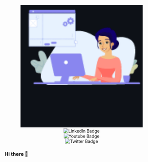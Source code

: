<div id="header" align="center">
  <img src="./dlf10_BROxHtztMy.gif" width="400"/>
</div>

<div id="badges" align="center" margin-top="-30px">
  <img src="https://img.shields.io/badge/LinkedIn-blue?style=for-the-badge&logo=linkedin&logoColor=white" alt="LinkedIn Badge"/><br/>
  <img src="https://img.shields.io/badge/YouTube-red?style=for-the-badge&logo=youtube&logoColor=white" alt="Youtube Badge"/><br/>
  <img src="https://img.shields.io/badge/Twitter-blue?style=for-the-badge&logo=twitter&logoColor=white" alt="Twitter Badge"/><br/>
</div>

### Hi there 👋

